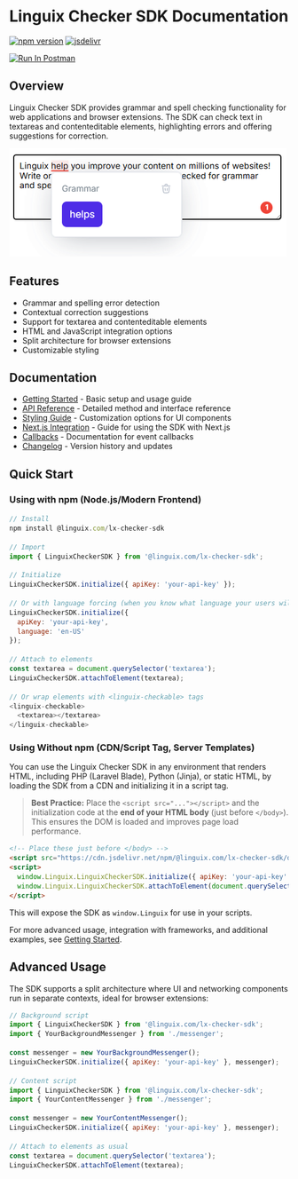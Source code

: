 # Linguix Checker SDK Documentation

[![npm version](https://img.shields.io/npm/v/@linguix.com/lx-checker-sdk.svg)](https://www.npmjs.com/package/@linguix.com/lx-checker-sdk)
[![jsdelivr](https://data.jsdelivr.com/v1/package/npm/@linguix.com/lx-checker-sdk/badge)](https://www.jsdelivr.com/package/npm/@linguix.com/lx-checker-sdk)

[<img src="https://run.pstmn.io/button.svg" alt="Run In Postman" style="width: 128px; height: 32px;"></img>](https://god.gw.postman.com/run-collection/43914404-a2eee3b5-6e1f-4c3d-9f74-a9e218290e3c?action=collection%2Ffork&source=rip_markdown&collection-url=entityId%3D43914404-a2eee3b5-6e1f-4c3d-9f74-a9e218290e3c%26entityType%3Dcollection%26workspaceId%3D75c465e6-5a57-4c74-ae2f-1866d870acd5)

## Overview

Linguix Checker SDK provides grammar and spell checking functionality for web applications and browser extensions. The SDK can check text in textareas and contenteditable elements, highlighting errors and offering suggestions for correction.

![Linguix Checker SDK](img/linguix.png)

## Features

- Grammar and spelling error detection
- Contextual correction suggestions
- Support for textarea and contenteditable elements
- HTML and JavaScript integration options
- Split architecture for browser extensions
- Customizable styling

## Documentation

- [Getting Started](getting-started.md) - Basic setup and usage guide
- [API Reference](api-reference.md) - Detailed method and interface reference
- [Styling Guide](styling.md) - Customization options for UI components
- [Next.js Integration](nextjs.md) - Guide for using the SDK with Next.js
- [Callbacks](callbacks.md) - Documentation for event callbacks
- [Changelog](CHANGELOG.md) - Version history and updates

## Quick Start

### Using with npm (Node.js/Modern Frontend)

```javascript
// Install
npm install @linguix.com/lx-checker-sdk

// Import
import { LinguixCheckerSDK } from '@linguix.com/lx-checker-sdk';

// Initialize
LinguixCheckerSDK.initialize({ apiKey: 'your-api-key' });

// Or with language forcing (when you know what language your users will use)
LinguixCheckerSDK.initialize({ 
  apiKey: 'your-api-key',
  language: 'en-US'
});

// Attach to elements
const textarea = document.querySelector('textarea');
LinguixCheckerSDK.attachToElement(textarea);

// Or wrap elements with <linguix-checkable> tags
<linguix-checkable>
  <textarea></textarea>
</linguix-checkable>
```

### Using Without npm (CDN/Script Tag, Server Templates)

You can use the Linguix Checker SDK in any environment that renders HTML, including PHP (Laravel Blade), Python (Jinja), or static HTML, by loading the SDK from a CDN and initializing it in a script tag.

> **Best Practice:** Place the `<script src="..."></script>` and the initialization code at the **end of your HTML body** (just before `</body>`). This ensures the DOM is loaded and improves page load performance.

```html
<!-- Place these just before </body> -->
<script src="https://cdn.jsdelivr.net/npm/@linguix.com/lx-checker-sdk/dist/bundle.min.js"></script>
<script>
  window.Linguix.LinguixCheckerSDK.initialize({ apiKey: 'your-api-key' });
  window.Linguix.LinguixCheckerSDK.attachToElement(document.querySelector('textarea'));
</script>
```

This will expose the SDK as `window.Linguix` for use in your scripts.

For more advanced usage, integration with frameworks, and additional examples, see [Getting Started](getting-started.md).

## Advanced Usage

The SDK supports a split architecture where UI and networking components run in separate contexts, ideal for browser extensions:

```javascript
// Background script
import { LinguixCheckerSDK } from '@linguix.com/lx-checker-sdk';
import { YourBackgroundMessenger } from './messenger';

const messenger = new YourBackgroundMessenger();
LinguixCheckerSDK.initialize({ apiKey: 'your-api-key' }, messenger);

// Content script
import { LinguixCheckerSDK } from '@linguix.com/lx-checker-sdk';
import { YourContentMessenger } from './messenger';

const messenger = new YourContentMessenger();
LinguixCheckerSDK.initialize({ apiKey: 'your-api-key' }, messenger);

// Attach to elements as usual
const textarea = document.querySelector('textarea');
LinguixCheckerSDK.attachToElement(textarea);
